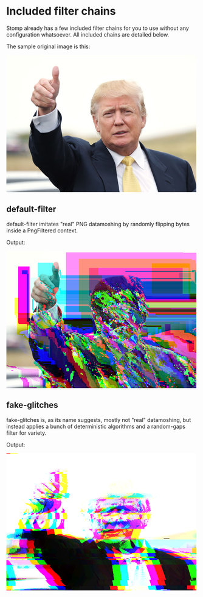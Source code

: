 # Included filter chains
Stomp already has a few included filter chains for you to use without any configuration whatsoever. All included chains are detailed below.

The sample original image is this:

![le funny blonde politician](https://raw.githubusercontent.com/hexafluoride/Stomp/master/misc/trump.png)

## default-filter
default-filter imitates "real" PNG datamoshing by randomly flipping bytes inside a PngFiltered context.

Output:

![default-filter output](https://raw.githubusercontent.com/hexafluoride/Stomp/master/misc/default.png)

## fake-glitches
fake-glitches is, as its name suggests, mostly not "real" datamoshing, but instead applies a bunch of deterministic algorithms and a random-gaps filter for variety.

Output:

![fake-glitches output](https://raw.githubusercontent.com/hexafluoride/Stomp/master/misc/fake.png)
